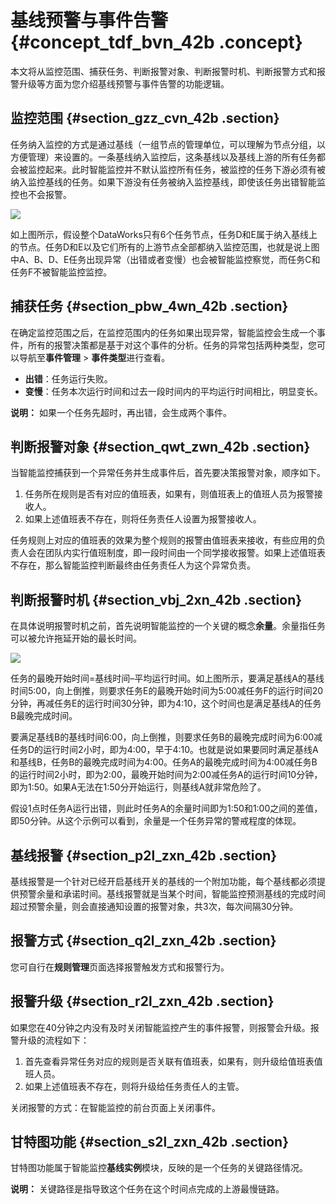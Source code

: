 # 基线预警与事件告警 {#concept_tdf_bvn_42b .concept}

本文将从监控范围、捕获任务、判断报警对象、判断报警时机、判断报警方式和报警升级等方面为您介绍基线预警与事件告警的功能逻辑。

## 监控范围 {#section_gzz_cvn_42b .section}

任务纳入监控的方式是通过基线（一组节点的管理单位，可以理解为节点分组，以方便管理）来设置的。一条基线纳入监控后，这条基线以及基线上游的所有任务都会被监控起来。此时智能监控并不默认监控所有任务，被监控的任务下游必须有被纳入监控基线的任务。如果下游没有任务被纳入监控基线，即使该任务出错智能监控也不会报警。

![](http://static-aliyun-doc.oss-cn-hangzhou.aliyuncs.com/assets/img/16366/15367356977435_zh-CN.png)

如上图所示，假设整个DataWorks只有6个任务节点，任务D和E属于纳入基线上的节点。任务D和E以及它们所有的上游节点全部都纳入监控范围，也就是说上图中A、B、D、E任务出现异常（出错或者变慢）也会被智能监控察觉，而任务C和任务F不被智能监控监控。

## 捕获任务 {#section_pbw_4wn_42b .section}

在确定监控范围之后，在监控范围内的任务如果出现异常，智能监控会生成一个事件，所有的报警决策都是基于对这个事件的分析。任务的异常包括两种类型，您可以导航至**事件管理** \> **事件类型**进行查看。

-   **出错**：任务运行失败。
-   **变慢**：任务本次运行时间和过去一段时间内的平均运行时间相比，明显变长。

**说明：** 如果一个任务先超时，再出错，会生成两个事件。

## 判断报警对象 {#section_qwt_zwn_42b .section}

当智能监控捕获到一个异常任务并生成事件后，首先要决策报警对象，顺序如下。

1.  任务所在规则是否有对应的值班表，如果有，则值班表上的值班人员为报警接收人。
2.  如果上述值班表不存在，则将任务责任人设置为报警接收人。

任务规则上对应的值班表的效果为整个规则的报警由值班表来接收，有些应用的负责人会在团队内实行值班制度，即一段时间由一个同学接收报警。如果上述值班表不存在，那么智能监控判断最终由任务责任人为这个异常负责。

## 判断报警时机 {#section_vbj_2xn_42b .section}

在具体说明报警时机之前，首先说明智能监控的一个关键的概念**余量**。余量指任务可以被允许拖延开始的最长时间。

![](http://static-aliyun-doc.oss-cn-hangzhou.aliyuncs.com/assets/img/16366/15367356977438_zh-CN.png)

任务的最晚开始时间=基线时间–平均运行时间。如上图所示，要满足基线A的基线时间5:00，向上倒推，则要求任务E的最晚开始时间为5:00减任务F的运行时间20分钟，再减任务E的运行时间30分钟，即为4:10，这个时间也是满足基线A的任务B最晚完成时间。

要满足基线B的基线时间6:00，向上倒推，则要求任务B的最晚完成时间为6:00减任务D的运行时间2小时，即为4:00，早于4:10。也就是说如果要同时满足基线A和基线B，任务B的最晚完成时间为4:00。任务A的最晚完成时间为4:00减任务B的运行时间2小时，即为2:00，最晚开始时间为2:00减任务A的运行时间10分钟，即为1:50。如果A无法在1:50分开始运行，则基线A就非常危险了。

假设1点时任务A运行出错，则此时任务A的余量时间即为1:50和1:00之间的差值，即50分钟。从这个示例可以看到，余量是一个任务异常的警戒程度的体现。

## 基线报警 {#section_p2l_zxn_42b .section}

基线报警是一个针对已经开启基线开关的基线的一个附加功能，每个基线都必须提供预警余量和承诺时间。基线报警就是当某个时间，智能监控预测基线的完成时间超过预警余量，则会直接通知设置的报警对象，共3次，每次间隔30分钟。

## 报警方式 {#section_q2l_zxn_42b .section}

您可自行在**规则管理**页面选择报警触发方式和报警行为。

## 报警升级 {#section_r2l_zxn_42b .section}

如果您在40分钟之内没有及时关闭智能监控产生的事件报警，则报警会升级。报警升级的流程如下：

1.  首先查看异常任务对应的规则是否关联有值班表，如果有，则升级给值班表值班人员。
2.  如果上述值班表不存在，则将升级给任务责任人的主管。

关闭报警的方式：在智能监控的前台页面上关闭事件。

## 甘特图功能 {#section_s2l_zxn_42b .section}

甘特图功能属于智能监控**基线实例**模块，反映的是一个任务的关键路径情况。

**说明：** 关键路径是指导致这个任务在这个时间点完成的上游最慢链路。

